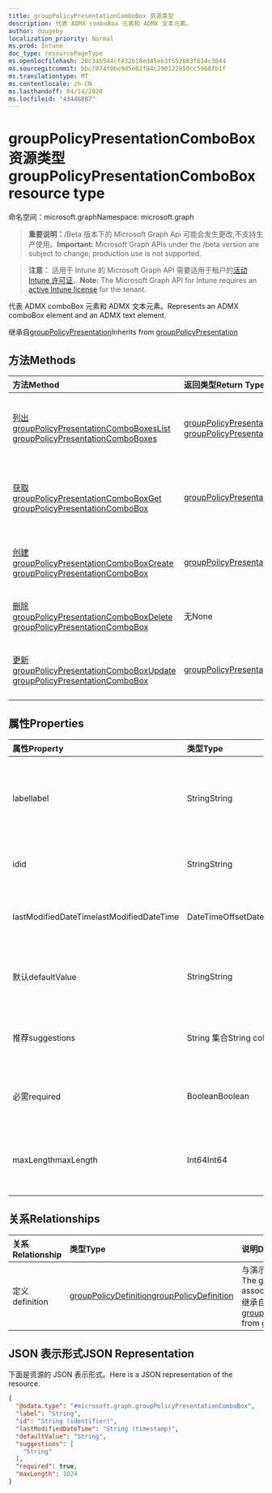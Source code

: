 ```yaml
---
title: groupPolicyPresentationComboBox 资源类型
description: 代表 ADMX comboBox 元素和 ADMX 文本元素。
author: dougeby
localization_priority: Normal
ms.prod: Intune
doc_type: resourcePageType
ms.openlocfilehash: 28c34b544cf432b18ed45eb3f552b83f614c3844
ms.sourcegitcommit: bbcf074f0be9d5e02f84c290122850cc5968fb1f
ms.translationtype: MT
ms.contentlocale: zh-CN
ms.lasthandoff: 04/14/2020
ms.locfileid: "43446887"
---
```

# <a name="grouppolicypresentationcombobox-resource-type"></a><span data-ttu-id="9eb94-103">groupPolicyPresentationComboBox 资源类型</span><span class="sxs-lookup"><span data-stu-id="9eb94-103">groupPolicyPresentationComboBox resource type</span></span>

<span data-ttu-id="9eb94-104">命名空间：microsoft.graph</span><span class="sxs-lookup"><span data-stu-id="9eb94-104">Namespace: microsoft.graph</span></span>

> <span data-ttu-id="9eb94-105">**重要说明：**/Beta 版本下的 Microsoft Graph Api 可能会发生更改;不支持生产使用。</span><span class="sxs-lookup"><span data-stu-id="9eb94-105">**Important:** Microsoft Graph APIs under the /beta version are subject to change; production use is not supported.</span></span>

> <span data-ttu-id="9eb94-106">**注意：** 适用于 Intune 的 Microsoft Graph API 需要适用于租户的[活动 Intune 许可证](https://go.microsoft.com/fwlink/?linkid=839381)。</span><span class="sxs-lookup"><span data-stu-id="9eb94-106">**Note:** The Microsoft Graph API for Intune requires an [active Intune license](https://go.microsoft.com/fwlink/?linkid=839381) for the tenant.</span></span>

<span data-ttu-id="9eb94-107">代表 ADMX comboBox 元素和 ADMX 文本元素。</span><span class="sxs-lookup"><span data-stu-id="9eb94-107">Represents an ADMX comboBox element and an ADMX text element.</span></span>


<span data-ttu-id="9eb94-108">继承自[groupPolicyPresentation](../resources/intune-grouppolicy-grouppolicypresentation.md)</span><span class="sxs-lookup"><span data-stu-id="9eb94-108">Inherits from [groupPolicyPresentation](../resources/intune-grouppolicy-grouppolicypresentation.md)</span></span>

## <a name="methods"></a><span data-ttu-id="9eb94-109">方法</span><span class="sxs-lookup"><span data-stu-id="9eb94-109">Methods</span></span>
|<span data-ttu-id="9eb94-110">方法</span><span class="sxs-lookup"><span data-stu-id="9eb94-110">Method</span></span>|<span data-ttu-id="9eb94-111">返回类型</span><span class="sxs-lookup"><span data-stu-id="9eb94-111">Return Type</span></span>|<span data-ttu-id="9eb94-112">说明</span><span class="sxs-lookup"><span data-stu-id="9eb94-112">Description</span></span>|
|:---|:---|:---|
|[<span data-ttu-id="9eb94-113">列出 groupPolicyPresentationComboBoxes</span><span class="sxs-lookup"><span data-stu-id="9eb94-113">List groupPolicyPresentationComboBoxes</span></span>](../api/intune-grouppolicy-grouppolicypresentationcombobox-list.md)|<span data-ttu-id="9eb94-114">[groupPolicyPresentationComboBox](../resources/intune-grouppolicy-grouppolicypresentationcombobox.md)集合</span><span class="sxs-lookup"><span data-stu-id="9eb94-114">[groupPolicyPresentationComboBox](../resources/intune-grouppolicy-grouppolicypresentationcombobox.md) collection</span></span>|<span data-ttu-id="9eb94-115">列出[groupPolicyPresentationComboBox](../resources/intune-grouppolicy-grouppolicypresentationcombobox.md)对象的属性和关系。</span><span class="sxs-lookup"><span data-stu-id="9eb94-115">List properties and relationships of the [groupPolicyPresentationComboBox](../resources/intune-grouppolicy-grouppolicypresentationcombobox.md) objects.</span></span>|
|[<span data-ttu-id="9eb94-116">获取 groupPolicyPresentationComboBox</span><span class="sxs-lookup"><span data-stu-id="9eb94-116">Get groupPolicyPresentationComboBox</span></span>](../api/intune-grouppolicy-grouppolicypresentationcombobox-get.md)|[<span data-ttu-id="9eb94-117">groupPolicyPresentationComboBox</span><span class="sxs-lookup"><span data-stu-id="9eb94-117">groupPolicyPresentationComboBox</span></span>](../resources/intune-grouppolicy-grouppolicypresentationcombobox.md)|<span data-ttu-id="9eb94-118">读取[groupPolicyPresentationComboBox](../resources/intune-grouppolicy-grouppolicypresentationcombobox.md)对象的属性和关系。</span><span class="sxs-lookup"><span data-stu-id="9eb94-118">Read properties and relationships of the [groupPolicyPresentationComboBox](../resources/intune-grouppolicy-grouppolicypresentationcombobox.md) object.</span></span>|
|[<span data-ttu-id="9eb94-119">创建 groupPolicyPresentationComboBox</span><span class="sxs-lookup"><span data-stu-id="9eb94-119">Create groupPolicyPresentationComboBox</span></span>](../api/intune-grouppolicy-grouppolicypresentationcombobox-create.md)|[<span data-ttu-id="9eb94-120">groupPolicyPresentationComboBox</span><span class="sxs-lookup"><span data-stu-id="9eb94-120">groupPolicyPresentationComboBox</span></span>](../resources/intune-grouppolicy-grouppolicypresentationcombobox.md)|<span data-ttu-id="9eb94-121">创建新的[groupPolicyPresentationComboBox](../resources/intune-grouppolicy-grouppolicypresentationcombobox.md)对象。</span><span class="sxs-lookup"><span data-stu-id="9eb94-121">Create a new [groupPolicyPresentationComboBox](../resources/intune-grouppolicy-grouppolicypresentationcombobox.md) object.</span></span>|
|[<span data-ttu-id="9eb94-122">删除 groupPolicyPresentationComboBox</span><span class="sxs-lookup"><span data-stu-id="9eb94-122">Delete groupPolicyPresentationComboBox</span></span>](../api/intune-grouppolicy-grouppolicypresentationcombobox-delete.md)|<span data-ttu-id="9eb94-123">无</span><span class="sxs-lookup"><span data-stu-id="9eb94-123">None</span></span>|<span data-ttu-id="9eb94-124">删除[groupPolicyPresentationComboBox](../resources/intune-grouppolicy-grouppolicypresentationcombobox.md)。</span><span class="sxs-lookup"><span data-stu-id="9eb94-124">Deletes a [groupPolicyPresentationComboBox](../resources/intune-grouppolicy-grouppolicypresentationcombobox.md).</span></span>|
|[<span data-ttu-id="9eb94-125">更新 groupPolicyPresentationComboBox</span><span class="sxs-lookup"><span data-stu-id="9eb94-125">Update groupPolicyPresentationComboBox</span></span>](../api/intune-grouppolicy-grouppolicypresentationcombobox-update.md)|[<span data-ttu-id="9eb94-126">groupPolicyPresentationComboBox</span><span class="sxs-lookup"><span data-stu-id="9eb94-126">groupPolicyPresentationComboBox</span></span>](../resources/intune-grouppolicy-grouppolicypresentationcombobox.md)|<span data-ttu-id="9eb94-127">更新[groupPolicyPresentationComboBox](../resources/intune-grouppolicy-grouppolicypresentationcombobox.md)对象的属性。</span><span class="sxs-lookup"><span data-stu-id="9eb94-127">Update the properties of a [groupPolicyPresentationComboBox](../resources/intune-grouppolicy-grouppolicypresentationcombobox.md) object.</span></span>|

## <a name="properties"></a><span data-ttu-id="9eb94-128">属性</span><span class="sxs-lookup"><span data-stu-id="9eb94-128">Properties</span></span>
|<span data-ttu-id="9eb94-129">属性</span><span class="sxs-lookup"><span data-stu-id="9eb94-129">Property</span></span>|<span data-ttu-id="9eb94-130">类型</span><span class="sxs-lookup"><span data-stu-id="9eb94-130">Type</span></span>|<span data-ttu-id="9eb94-131">说明</span><span class="sxs-lookup"><span data-stu-id="9eb94-131">Description</span></span>|
|:---|:---|:---|
|<span data-ttu-id="9eb94-132">label</span><span class="sxs-lookup"><span data-stu-id="9eb94-132">label</span></span>|<span data-ttu-id="9eb94-133">String</span><span class="sxs-lookup"><span data-stu-id="9eb94-133">String</span></span>|<span data-ttu-id="9eb94-134">任何演示文稿实体的本地化文本标签。</span><span class="sxs-lookup"><span data-stu-id="9eb94-134">Localized text label for any presentation entity.</span></span> <span data-ttu-id="9eb94-135">默认值为空白。</span><span class="sxs-lookup"><span data-stu-id="9eb94-135">The default value is empty.</span></span> <span data-ttu-id="9eb94-136">继承自[groupPolicyPresentation](../resources/intune-grouppolicy-grouppolicypresentation.md)</span><span class="sxs-lookup"><span data-stu-id="9eb94-136">Inherited from [groupPolicyPresentation](../resources/intune-grouppolicy-grouppolicypresentation.md)</span></span>|
|<span data-ttu-id="9eb94-137">id</span><span class="sxs-lookup"><span data-stu-id="9eb94-137">id</span></span>|<span data-ttu-id="9eb94-138">String</span><span class="sxs-lookup"><span data-stu-id="9eb94-138">String</span></span>|<span data-ttu-id="9eb94-139">实体的键。</span><span class="sxs-lookup"><span data-stu-id="9eb94-139">Key of the entity.</span></span> <span data-ttu-id="9eb94-140">继承自[groupPolicyPresentation](../resources/intune-grouppolicy-grouppolicypresentation.md)</span><span class="sxs-lookup"><span data-stu-id="9eb94-140">Inherited from [groupPolicyPresentation](../resources/intune-grouppolicy-grouppolicypresentation.md)</span></span>|
|<span data-ttu-id="9eb94-141">lastModifiedDateTime</span><span class="sxs-lookup"><span data-stu-id="9eb94-141">lastModifiedDateTime</span></span>|<span data-ttu-id="9eb94-142">DateTimeOffset</span><span class="sxs-lookup"><span data-stu-id="9eb94-142">DateTimeOffset</span></span>|<span data-ttu-id="9eb94-143">上次修改实体的日期和时间。</span><span class="sxs-lookup"><span data-stu-id="9eb94-143">The date and time the entity was last modified.</span></span> <span data-ttu-id="9eb94-144">继承自[groupPolicyPresentation](../resources/intune-grouppolicy-grouppolicypresentation.md)</span><span class="sxs-lookup"><span data-stu-id="9eb94-144">Inherited from [groupPolicyPresentation](../resources/intune-grouppolicy-grouppolicypresentation.md)</span></span>|
|<span data-ttu-id="9eb94-145">默认</span><span class="sxs-lookup"><span data-stu-id="9eb94-145">defaultValue</span></span>|<span data-ttu-id="9eb94-146">String</span><span class="sxs-lookup"><span data-stu-id="9eb94-146">String</span></span>|<span data-ttu-id="9eb94-147">组合框中显示的本地化默认字符串。</span><span class="sxs-lookup"><span data-stu-id="9eb94-147">Localized default string displayed in the combo box.</span></span> <span data-ttu-id="9eb94-148">默认值为空白。</span><span class="sxs-lookup"><span data-stu-id="9eb94-148">The default value is empty.</span></span>|
|<span data-ttu-id="9eb94-149">推荐</span><span class="sxs-lookup"><span data-stu-id="9eb94-149">suggestions</span></span>|<span data-ttu-id="9eb94-150">String 集合</span><span class="sxs-lookup"><span data-stu-id="9eb94-150">String collection</span></span>|<span data-ttu-id="9eb94-151">组合框下拉列表中列出的本地化字符串。</span><span class="sxs-lookup"><span data-stu-id="9eb94-151">Localized strings listed in the drop-down list of the combo box.</span></span> <span data-ttu-id="9eb94-152">默认值为空白。</span><span class="sxs-lookup"><span data-stu-id="9eb94-152">The default value is empty.</span></span>|
|<span data-ttu-id="9eb94-153">必需</span><span class="sxs-lookup"><span data-stu-id="9eb94-153">required</span></span>|<span data-ttu-id="9eb94-154">Boolean</span><span class="sxs-lookup"><span data-stu-id="9eb94-154">Boolean</span></span>|<span data-ttu-id="9eb94-155">指定是否必须为参数指定值。</span><span class="sxs-lookup"><span data-stu-id="9eb94-155">Specifies whether a value must be specified for the parameter.</span></span> <span data-ttu-id="9eb94-156">默认值为 false。</span><span class="sxs-lookup"><span data-stu-id="9eb94-156">The default value is false.</span></span>|
|<span data-ttu-id="9eb94-157">maxLength</span><span class="sxs-lookup"><span data-stu-id="9eb94-157">maxLength</span></span>|<span data-ttu-id="9eb94-158">Int64</span><span class="sxs-lookup"><span data-stu-id="9eb94-158">Int64</span></span>|<span data-ttu-id="9eb94-159">一个无符号整数，指定参数的最大文本字符数。</span><span class="sxs-lookup"><span data-stu-id="9eb94-159">An unsigned integer that specifies the maximum number of text characters for the parameter.</span></span> <span data-ttu-id="9eb94-160">默认值为1023。</span><span class="sxs-lookup"><span data-stu-id="9eb94-160">The default value is 1023.</span></span>|

## <a name="relationships"></a><span data-ttu-id="9eb94-161">关系</span><span class="sxs-lookup"><span data-stu-id="9eb94-161">Relationships</span></span>
|<span data-ttu-id="9eb94-162">关系</span><span class="sxs-lookup"><span data-stu-id="9eb94-162">Relationship</span></span>|<span data-ttu-id="9eb94-163">类型</span><span class="sxs-lookup"><span data-stu-id="9eb94-163">Type</span></span>|<span data-ttu-id="9eb94-164">说明</span><span class="sxs-lookup"><span data-stu-id="9eb94-164">Description</span></span>|
|:---|:---|:---|
|<span data-ttu-id="9eb94-165">定义</span><span class="sxs-lookup"><span data-stu-id="9eb94-165">definition</span></span>|[<span data-ttu-id="9eb94-166">groupPolicyDefinition</span><span class="sxs-lookup"><span data-stu-id="9eb94-166">groupPolicyDefinition</span></span>](../resources/intune-grouppolicy-grouppolicydefinition.md)|<span data-ttu-id="9eb94-167">与演示文稿相关联的组策略定义。</span><span class="sxs-lookup"><span data-stu-id="9eb94-167">The group policy definition associated with the presentation.</span></span> <span data-ttu-id="9eb94-168">继承自[groupPolicyPresentation](../resources/intune-grouppolicy-grouppolicypresentation.md)</span><span class="sxs-lookup"><span data-stu-id="9eb94-168">Inherited from [groupPolicyPresentation](../resources/intune-grouppolicy-grouppolicypresentation.md)</span></span>|

## <a name="json-representation"></a><span data-ttu-id="9eb94-169">JSON 表示形式</span><span class="sxs-lookup"><span data-stu-id="9eb94-169">JSON Representation</span></span>
<span data-ttu-id="9eb94-170">下面是资源的 JSON 表示形式。</span><span class="sxs-lookup"><span data-stu-id="9eb94-170">Here is a JSON representation of the resource.</span></span>
<!-- {
  "blockType": "resource",
  "keyProperty": "id",
  "@odata.type": "microsoft.graph.groupPolicyPresentationComboBox"
}
-->
``` json
{
  "@odata.type": "#microsoft.graph.groupPolicyPresentationComboBox",
  "label": "String",
  "id": "String (identifier)",
  "lastModifiedDateTime": "String (timestamp)",
  "defaultValue": "String",
  "suggestions": [
    "String"
  ],
  "required": true,
  "maxLength": 1024
}
```



